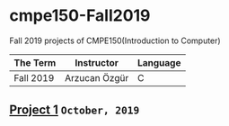 # cmpe150-Fall2019
Fall 2019 projects of CMPE150(Introduction to Computer)

| The Term  | Instructor | Language
| ------------- | ------------- | ------------- |
| Fall 2019  | Arzucan Özgür  | C |

## [Project 1](https://github.com/gultugaydemir/cmpe150-Fall2019/tree/master/project1/) `October, 2019`
